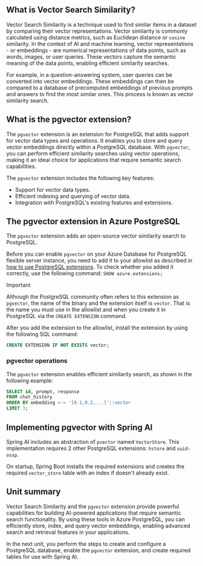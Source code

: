 ## What is Vector Search Similarity?

Vector Search Similarity is a technique used to find similar items in a dataset by comparing their vector representations. Vector similarity is commonly calculated using distance metrics, such as Euclidean distance or `cosine` similarity. In the context of AI and machine learning, vector representations - or embeddings - are numerical representations of data points, such as words, images, or user queries. These vectors capture the semantic meaning of the data points, enabling efficient similarity searches.

For example, in a question-answering system, user queries can be converted into vector embeddings. These embeddings can then be compared to a database of precomputed embeddings of previous prompts and answers to find the most similar ones. This process is known as vector similarity search.

## What is the pgvector extension?

The `pgvector` extension is an extension for PostgreSQL that adds support for vector data types and operations. It enables you to store and query vector embeddings directly within a PostgreSQL database. With `pgvector`, you can perform efficient similarity searches using vector operations, making it an ideal choice for applications that require semantic search capabilities.

The `pgvector` extension includes the following key features:

- Support for vector data types.
- Efficient indexing and querying of vector data.
- Integration with PostgreSQL's existing features and extensions.

## The pgvector extension in Azure PostgreSQL

The `pgvector` extension adds an open-source vector similarity search to PostgreSQL.

Before you can enable `pgvector` on your Azure Database for PostgreSQL flexible server instance, you need to add it to your allowlist as described in [how to use PostgreSQL extensions](/azure/postgresql/extensions/how-to-allow-extensions#allow-extensions). To check whether you added it correctly, use the following command: `SHOW azure.extensions;`

> [!IMPORTANT]
> Although the PostgreSQL community often refers to this extension as `pgvector`, the name of the binary and the extension itself is `vector`. That is the name you must use in the allowlist and when you create it in PostgreSQL via the `CREATE EXTENSION` command.

After you add the extension to the allowlist, install the extension by using the following SQL command:

```sql
CREATE EXTENSION IF NOT EXISTS vector;
```

### pgvector operations

The `pgvector` extension enables efficient similarity search, as shown in the following example:

```sql
SELECT id, prompt, response
FROM chat_history
ORDER BY embedding <-> '[0.1,0.2,...]'::vector
LIMIT 3;
```

## Implementing pgvector with Spring AI

Spring AI includes an abstraction of `pvector` named `VectorStore`. This implementation requires 2 other PostgreSQL extensions: `hstore` and `uuid-ossp`.

On startup, Spring Boot installs the required extensions and creates the required `vector_store` table with an index if doesn't already exist.

## Unit summary

Vector Search Similarity and the `pgvector` extension provide powerful capabilities for building AI-powered applications that require semantic search functionality. By using these tools in Azure PostgreSQL, you can efficiently store, index, and query vector embeddings, enabling advanced search and retrieval features in your applications.

In the next unit, you perform the steps to create and configure a PostgreSQL database, enable the `pgvector` extension, and create required tables for use with Spring AI.
